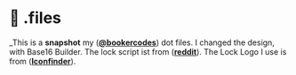 # :wrench: .files

_This is a **snapshot** my ([**@bookercodes**](https://twitter.com/bookercodes)) dot files.
I changed  the design, with Base16 Builder. The lock script ist from ([**reddit**](https://www.reddit.com/r/unixporn/comments/3358vu/i3lock_unixpornworthy_lock_screen/)).
The Lock Logo I use is from ([**Iconfinder**](https://www.iconfinder.com/icons/55827/lock_padlock_private_icon#size=256)).
